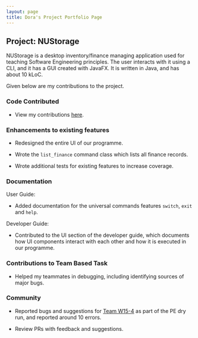 ```yaml
---
layout: page
title: Dora's Project Portfolio Page
---
```


## Project: NUStorage

NUStorage is a desktop inventory/finance managing application used for teaching Software Engineering principles.
The user interacts with it using a CLI, and it has a GUI created with JavaFX.
It is written in Java, and has about 10 kLoC.

Given below are my contributions to the project.

### Code Contributed

* View my contributions [here](https://nus-cs2103-ay2021s1.github.io/tp-dashboard/#breakdown=true&search=door-oof).

### Enhancements to existing features

* Redesigned the entire UI of our programme.

* Wrote the `list_finance` command class which lists all finance records.

* Wrote additional tests for existing features to increase coverage.

### Documentation

User Guide:

* Added documentation for the universal commands features `switch`, `exit` and `help`.

Developer Guide:

* Contributed to the UI section of the developer guide, which documents how UI components interact with each other and how it is executed in our programme.

### Contributions to Team Based Task

* Helped my teammates in debugging, including identifying sources of major bugs.

### Community

* Reported bugs and suggestions for [Team W15-4](https://github.com/AY2021S1-CS2103T-W15-4/tp) as part of the PE dry run, and reported around 10 errors.

* Review PRs with feedback and suggestions.
